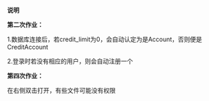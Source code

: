 ****说明****

**第二次作业：**

1.数据库连接后，若credit_limit为0，会自动认定为是Account，否则便是CreditAccount

2.登录时若没有相应的用户，则会自动注册一个

**第四次作业：**

在右侧双击打开，有些文件可能没有权限

